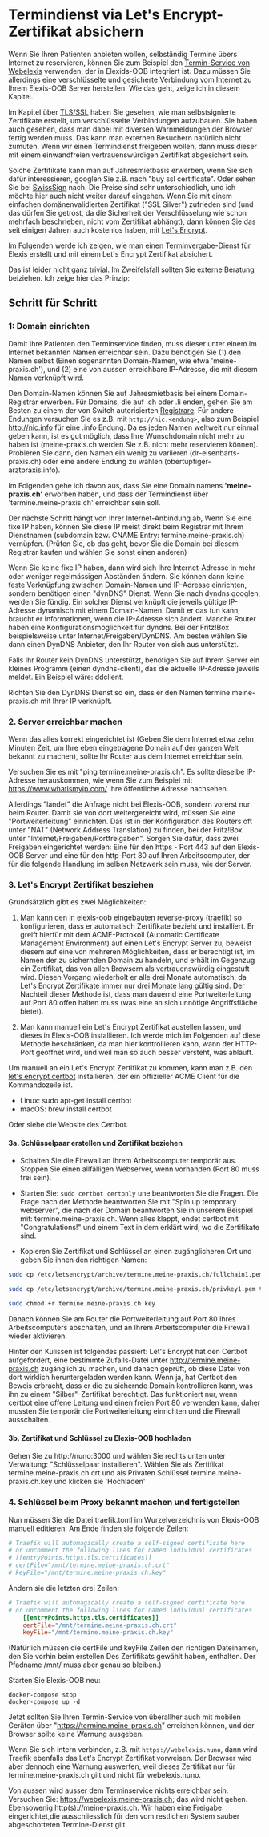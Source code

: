 # Termindienst via Let's Encrypt-Zertifikat absichern

Wenn Sie Ihren Patienten anbieten wollen, selbständig Termine übers Internet zu reservieren, können Sie zum Beispiel den [Termin-Service von Webelexis](http://www.webelexis.ch/dox/selfschedule.html) verwenden, der in Elexids-OOB integriert ist. Dazu müssen Sie allerdings eine verschlüsselte und gesicherte Verbindung vom Internet zu Ihrem Elexis-OOB Server herstellen. Wie das geht, zeige ich in diesem Kapitel.

Im Kapitel über [TLS/SSL](tls.md) haben Sie gesehen, wie man selbstsignierte Zertifikate erstellt, um verschlüsselte Verbindungen aufzubauen. Sie haben auch gesehen, dass man dabei mit diversen Warnmeldungen der Browser fertig werden muss. Das kann man externen Besuchern natürlich nicht zumuten. Wenn wir einen Termindienst freigeben wollen, dann muss dieser mit einem einwandfreien vertrauenswürdigen Zertifikat abgesichert sein.

Solche Zertifikate kann man auf Jahresmietbasis erwerben, wenn Sie sich dafür interessieren, googlen Sie z.B. nach "buy ssl certificate". Oder sehen Sie bei [SwissSign](https://www.swisssign.com/ssl.html) nach.
Die Preise sind sehr unterschiedlich, und ich möchte hier auch nicht weiter darauf eingehen. Wenn Sie mit einem einfachen domänenvalidierten Zertifikat ("SSL Silver") zufrieden sind (und das dürfen Sie getrost, da die Sicherheit der Verschlüsselung wie schon mehrfach beschrieben, nicht vom Zertifikat abhängt), dann können Sie das seit einigen Jahren auch kostenlos haben, mit [Let's Encrypt](https://letsencrypt.org/).

Im Folgenden werde ich zeigen, wie man einen Terminvergabe-Dienst für Elexis erstellt und mit einem Let's Encrypt Zertifikat absichert.

Das ist leider nicht ganz trivial. Im Zweifelsfall sollten Sie externe Beratung beiziehen. Ich zeige hier das Prinzip:



## Schritt für Schritt


### 1: Domain einrichten

Damit Ihre Patienten den Terminservice finden, muss dieser unter einem im Internet bekannten Namen erreichbar sein. Dazu benötigen Sie (1) den Namen selbst (Einen sogenannten Domain-Namen, wie etwa 'meine-praxis.ch'), und (2) eine von aussen erreichbare IP-Adresse, die mit diesem Namen verknüpft wird.

Den Domain-Namen können Sie auf Jahresmietbasis bei einem Domain-Registrar erwerben. Für Domains, die auf .ch oder .li enden, gehen Sie am Besten zu einem der von Switch autorisierten [Registrare](https://www.nic.ch/de/registrars). Für andere Endungen versuchen Sie es z.B. mit `http://nic.<endung>`, also zum Beispiel <http://nic.info> für eine .info Endung. Da es jeden Namen weltweit nur einmal geben kann, ist es gut möglich, dass Ihre Wunschdomain nicht mehr zu haben ist (meine-praxis.ch werden Sie z.B. nicht mehr reservieren können). Probieren Sie dann, den Namen ein wenig zu variieren (dr-eisenbarts-praxis.ch) oder eine andere Endung zu wählen (obertupfiger-arztpraxis.info).

Im Folgenden gehe ich davon aus, dass Sie eine Domain namens **'meine-praxis.ch'** erworben haben, und dass der Termindienst über 'termine.meine-praxis.ch' erreichbar sein soll.


Der nächste Schritt hängt von Ihrer Internet-Anbindung ab, Wenn Sie eine fixe IP haben, können Sie diese IP meist direkt beim Registrar mit Ihrem Dienstnamen (subdomain bzw. CNAME Entry: termine.meine-praxis.ch) vernüpfen. (Prüfen Sie, ob das geht, bevor Sie die Domain bei diesem Registrar kaufen und wählen Sie sonst einen anderen)

Wenn Sie keine fixe IP haben, dann wird sich Ihre Internet-Adresse in mehr oder weniger regelmässigen Abständen ändern. Sie können dann keine feste Verknüpfung zwischen Domain-Namen und IP-Adresse einrichten, sondern benötigen einen "dynDNS" Dienst. Wenn Sie nach dyndns googlen, werden Sie fündig. Ein solcher Dienst verknüpft die jeweils gültige IP-Adresse dynamisch mit einem Domain-Namen. Damit er das tun kann, braucht er Informationen, wenn die IP-Adresse sich ändert. Manche Router haben eine Konfigurationsmöglichkeit für dyndns. Bei der Fritz!Box beispielsweise unter Internet/Freigaben/DynDNS. Am besten wählen Sie dann einen DynDNS Anbieter, den Ihr Router von sich aus unterstützt.

Falls Ihr Router kein DynDNS unterstützt, benötigen Sie auf Ihrem Server ein kleines Programm (einen dyndns-client), das die aktuelle IP-Adresse jeweils meldet. Ein Beispiel wäre: ddclient. 

Richten Sie den DynDNS Dienst so ein, dass er den Namen termine.meine-praxis.ch mit Ihrer IP verknüpft.

### 2. Server erreichbar machen

Wenn das alles korrekt eingerichtet ist (Geben Sie dem Internet etwa zehn Minuten Zeit, um Ihre eben eingetragene Domain auf der ganzen Welt bekannt zu machen), sollte Ihr Router aus dem Internet erreichbar sein.

Versuchen Sie es mit "ping termine.meine-praxis.ch". Es sollte dieselbe IP-Adresse herauskommen, wie wenn Sie zum Beispiel mit <https://www.whatismyip.com/> Ihre öffentliche Adresse nachsehen.

Allerdings "landet" die Anfrage nicht bei Elexis-OOB, sondern vorerst nur beim Router. Damit sie von dort weitergereicht wird, müssen Sie eine "Portweiterleitung" einrichten. Das ist in der Konfiguration des Routers oft unter "NAT" (Network Address Translation) zu finden, bei der Fritz!Box unter "Internet/Freigaben/Portfreigaben". Sorgen Sie dafür, dass zwei Freigaben eingerichtet werden: Eine für den https - Port 443 auf den Elexis-OOB Server und eine für den http-Port 80 auf Ihren Arbeitscomputer, der für die folgende Handlung im selben Netzwerk sein muss, wie der Server.

### 3. Let's Encrypt Zertifikat besziehen

Grundsätzlich gibt es zwei Möglichkeiten:

1. Man kann den in elexis-oob eingebauten reverse-proxy ([traefik](https://traefik.io/)) so konfigurieren, dass er automatisch Zertifikate bezieht und installiert. Er greift hierfür mit dem ACME-Protokoll (Automatic Certificate Management Environment) auf einen Let's Encrypt Server zu, beweist diesem auf eine von mehreren Möglichkeiten, dass er berechtigt ist, im Namen der zu sichernden Domain zu handeln, und erhält im Gegenzug ein Zertifikat, das von allen Browsern als vertrauenswürdig eingestuft wird. Diesen Vorgang wiederholt er alle drei Monate automatisch, da Let's Encrypt Zertifikate immer nur drei Monate lang gültig sind. Der Nachteil dieser Methode ist, dass man dauernd eine Portweiterleitung auf Port 80 offen halten muss (was eine an sich unnötige Angriffsfläche bietet).

2. Man kann manuell ein Let's Encrypt Zertifikat austellen lassen, und dieses in Elexis-OOB installieren. Ich werde mich im Folgenden auf diese Methode beschränken, da man hier kontrollieren kann, wann der HTTP-Port geöffnet wird, und weil man so auch besser versteht, was abläuft.

Um manuell an ein Let's Encrypt Zertifikat zu kommen, kann man z.B. den [let's encrypt certbot](https://certbot.eff.org/) installieren, der ein offizieller ACME Client für die Kommandozeile ist.

* Linux: sudo apt-get install certbot
* macOS: brew install certbot

Oder siehe die Website des Certbot.

#### 3a. Schlüsselpaar erstellen und Zertifikat beziehen

* Schalten Sie die Firewall an Ihrem Arbeitscomputer temporär aus. Stoppen Sie einen allfälligen Webserver, wenn vorhanden (Port 80 muss frei sein).

* Starten Sie: `sudo certbot certonly` une beantworten Sie die Fragen. Die Frage nach der Methode beantworten Sie mit "Spin up temporary webserver", die nach der Domain beantworten Sie in unserem Beispiel mit: termine.meine-praxis.ch. 
Wenn alles klappt, endet certbot mit "Congratulations!" und einem Text in dem erklärt wird, wo die Zertifikate sind.

* Kopieren Sie Zertifikat und Schlüssel an einen zugänglicheren Ort und geben Sie ihnen den richtigen Namen:

```bash
sudo cp /etc/letsencrypt/archive/termine.meine-praxis.ch/fullchain1.pem termine.meine-praxis.ch.crt

sudo cp /etc/letsencrypt/archive/termine.meine-praxis.ch/privkey1.pem termine.meine-praxis.ch.key

sudo chmod +r termine.meine-praxis.ch.key
```

Danach können Sie am Router die Portweiterleitung auf Port 80 Ihres Arbeitscomputers abschalten, und an Ihrem Arbeitscomputer die Firewall wieder aktivieren.

Hinter den Kulissen ist folgendes passiert: Let's Encrypt hat den Certbot aufgefordert, eine bestimmte Zufalls-Datei unter http://termine.meine-praxis.ch zugänglich zu machen, und danach geprüft, ob diese Datei von dort wirklich heruntergeladen werden kann. Wenn ja, hat Certbot den Beweis erbracht, dass er die zu sichernde Domain kontrollieren kann, was ihn zu einem "Silber"-Zertifikat berechtigt. Das funktioniert nur, wenn certbot eine offene Leitung und einen freien Port 80 verwenden kann, daher mussten Sie temporär die Portweiterleitung einrichten und die Firewall ausschalten.

#### 3b. Zertifikat und Schlüssel zu Elexis-OOB hochladen

Gehen Sie zu http://nuno:3000 und wählen Sie rechts unten unter Verwaltung: "Schlüsselpaar installieren". Wählen Sie als Zertifikat termine.meine-praxis.ch.crt und als Privaten Schlüssel termine.meine-praxis.ch.key und klicken sie 'Hochladen'

### 4. Schlüssel beim Proxy bekannt machen und fertigstellen

Nun müssen Sie die Datei traefik.toml im Wurzelverzeichnis von Elexis-OOB manuell editieren: Am Ende finden sie folgende Zeilen:

```toml
# Traefik will automagically create a self-signed certificate here
# or uncomment the following lines for named individual certificates 
# [[entryPoints.https.tls.certificates]]
# certFile="/mnt/termine.meine-praxis.ch.crt"
# keyFile="/mnt/termine.meine-praxis.ch.key"
```
Ändern sie die letzten drei Zeilen:

```toml
# Traefik will automagically create a self-signed certificate here
# or uncomment the following lines for named individual certificates 
    [[entryPoints.https.tls.certificates]]
    certFile="/mnt/termine.meine-praxis.ch.crt"
    keyFile="/mnt/termine.meine-praxis.ch.key"

```
(Natürlich müssen die certFile und keyFile Zeilen den richtigen Dateinamen, den Sie vorhin beim erstellen Des Zertifikats gewählt haben, enthalten. Der Pfadname /mnt/ muss aber genau so bleiben.)

Starten Sie Elexis-OOB neu: 

```
docker-compose stop
docker-compose up -d
```

Jetzt sollten Sie Ihren Termin-Service von überallher auch mit mobilen Geräten über "https://termine.meine-praxis.ch" erreichen können, und der Browser sollte keine Warnung ausgeben.

Wenn Sie sich intern verbinden, z.B. mit `https://webelexis.nuno`, dann wird Traefik ebenfalls das Let's Encrypt Zertifikat vorweisen. Der Browser wird aber dennoch eine Warnung auswerfen, weil dieses Zertifikat nur für termine.meine-praxis.ch gilt und nicht für webelexis.nuno.

Von aussen wird ausser dem Terminservice nichts erreichbar sein. Versuchen Sie: https://webelexis.meine-praxis.ch; das wird nicht gehen. Ebensowenig http(s)://meine-praxis.ch. Wir haben eine Freigabe eingerichtet,die ausschliesslich für den vom restlichen System sauber abgeschotteten Termine-Dienst gilt.
